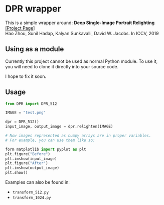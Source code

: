 # DPR wrapper

This is a simple wrapper around: <b>Deep Single-Image Portrait Relighting</b> [[Project Page]](http://zhhoper.github.io/dpr.html) <br>
Hao Zhou, Sunil Hadap, Kalyan Sunkavalli, David W. Jacobs. In ICCV, 2019

## Using as a module

Currently this project cannot be used as normal Python module.
To use it, you will need to clone it directly into your source code.

I hope to fix it soon.

## Usage

```python
from DPR import DPR_512

IMAGE = "test.png"

dpr = DPR_512()
input_image, output_image = dpr.relighten(IMAGE)

# Now images represented as numpy arrays are in proper variables.
# For example, you can use them like so:

form matplotlib import pyplot as plt
plt.figure("Before")
plt.imshow(input_image)
plt.figure("After")
plt.imshow(output_image)
plt.show()
```

Examples can also be found in:

- `transform_512.py`
- `transform_1024.py`
